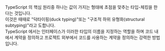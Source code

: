 TypeScript 의 핵심 원리중 하나는 값이 가지는 형태에 초점을 맞추는 타입-체킹을 한다는 것입니다.<br/>
이것은 때때로 "덕타이핑(duck typing)"또는 "구조적 하위 유형화(structural subtyping)"라고 도합니다.<br/>
TypeScript 에서는 인터페이스가 이러한 타입의 이름을 지정하는 역할을 하며 코드 내에서 계약을 정의하고 프로젝트 외부에서 코드를 사용하는 계약을 정의하는 강력한 방법입니다.